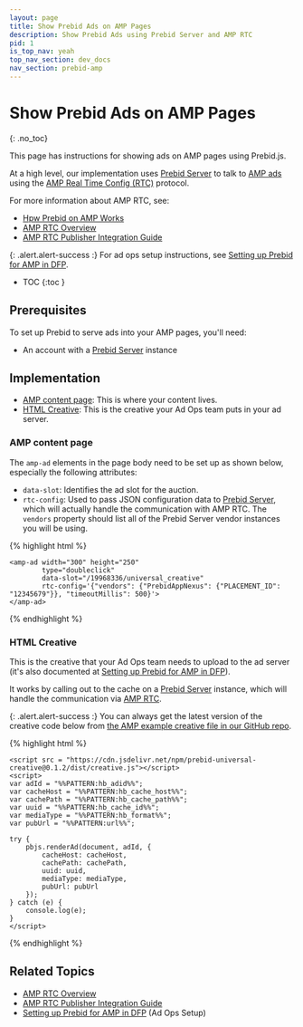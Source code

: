 ```yaml
---
layout: page
title: Show Prebid Ads on AMP Pages
description: Show Prebid Ads using Prebid Server and AMP RTC
pid: 1
is_top_nav: yeah
top_nav_section: dev_docs
nav_section: prebid-amp
---
```


<div class="bs-docs-section" markdown="1">

# Show Prebid Ads on AMP Pages
{: .no_toc}

This page has instructions for showing ads on AMP pages using Prebid.js.

At a high level, our implementation uses [Prebid Server][PBS] to talk to [AMP ads][AMPads] using the [AMP Real Time Config (RTC)][RTC-Overview] protocol.

For more information about AMP RTC, see:

+ [Hpw Prebid on AMP Works]({{site.baseurl}}/dev-docs/how-prebid-on-amp-works.html)
+ [AMP RTC Overview][RTC-Overview]
+ [AMP RTC Publisher Integration Guide](https://github.com/ampproject/amphtml/blob/master/extensions/amp-a4a/rtc-publisher-implementation-guide.md)

{: .alert.alert-success :}
For ad ops setup instructions, see [Setting up Prebid for AMP in DFP]({{site.github.url}}/adops/setting-up-prebid-for-amp-in-dfp.html).

* TOC
{:toc }

## Prerequisites

To set up Prebid to serve ads into your AMP pages, you'll need:

+ An account with a [Prebid Server][PBS] instance

## Implementation

+ [AMP content page](#amp-content-page): This is where your content lives.
+ [HTML Creative](#html-creative): This is the creative your Ad Ops team puts in your ad server.

### AMP content page

The `amp-ad` elements in the page body need to be set up as shown below, especially the following attributes:

+ `data-slot`: Identifies the ad slot for the auction.
+ `rtc-config`: Used to pass JSON configuration data to [Prebid Server][PBS], which will actually handle the communication with AMP RTC.  The `vendors` property should list all of the Prebid Server vendor instances you will be using.

{% highlight html %}

    <amp-ad width="300" height="250"
            type="doubleclick"
            data-slot="/19968336/universal_creative"
            rtc-config='{"vendors": {"PrebidAppNexus": {"PLACEMENT_ID": "12345679"}}, "timeoutMillis": 500}'>
    </amp-ad>

{% endhighlight %}

### HTML Creative

This is the creative that your Ad Ops team needs to upload to the ad server (it's also documented at [Setting up Prebid for AMP in DFP]({{site.github.url}}/adops/setting-up-prebid-for-amp-in-dfp.html)).

It works by calling out to the cache on a [Prebid Server][PBS] instance, which will handle the communication via [AMP RTC][RTC-Overview].

{: .alert.alert-success :}
You can always get the latest version of the creative code below from [the AMP example creative file in our GitHub repo](https://github.com/prebid/prebid-universal-creative/blob/master/template/amp/dfp-creative.js).

{% highlight html %}

    <script src = "https://cdn.jsdelivr.net/npm/prebid-universal-creative@0.1.2/dist/creative.js"></script>
    <script>
    var adId = "%%PATTERN:hb_adid%%";
    var cacheHost = "%%PATTERN:hb_cache_host%%";
    var cachePath = "%%PATTERN:hb_cache_path%%";
    var uuid = "%%PATTERN:hb_cache_id%%";
    var mediaType = "%%PATTERN:hb_format%%";
    var pubUrl = "%%PATTERN:url%%";

    try {
        pbjs.renderAd(document, adId, {
            cacheHost: cacheHost,
            cachePath: cachePath,
            uuid: uuid,
            mediaType: mediaType,
            pubUrl: pubUrl
        });
    } catch (e) {
        console.log(e);
    }
    </script>

{% endhighlight %}

## Related Topics

+ [AMP RTC Overview][RTC-Overview]
+ [AMP RTC Publisher Integration Guide](https://github.com/ampproject/amphtml/blob/master/extensions/amp-a4a/rtc-publisher-implementation-guide.md)
+ [Setting up Prebid for AMP in DFP]({{site.github.url}}/adops/setting-up-prebid-for-amp-in-dfp.html) (Ad Ops Setup)

</div>

<!-- Reference Links -->

[PBS]: {{site.baseurl}}/dev-docs/get-started-with-prebid-server.html
[RTC-Overview]: https://github.com/ampproject/amphtml/blob/master/extensions/amp-a4a/rtc-documentation.md
[AMPads]: https://github.com/ampproject/amphtml/blob/master/ads/google/a4a/docs/a4a-readme.md
